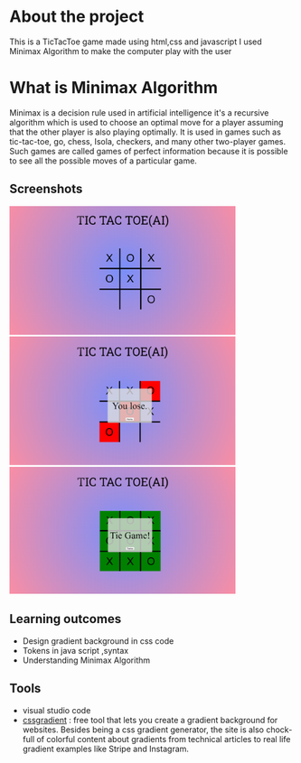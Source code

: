 
# About the project    
  This is a TicTacToe game made using html,css and javascript I used Minimax Algorithm to make the computer play with the user
# What is Minimax Algorithm 
Minimax is a decision rule used in artificial intelligence it's a recursive algorithm which is used to choose an optimal move for a player assuming that the other player is also playing optimally.
It is used in games such as tic-tac-toe, go, chess, Isola, checkers, and many other two-player games.
Such games are called games of perfect information because it is possible to see all the possible moves of a particular game.

## Screenshots
>                                 
 <img src="sample images/game.png" width ="400">             <img src="sample images/lose.png" width ="400" height ="228">
    <img src="sample images/tie.png" width ="400">
## Learning outcomes

- Design gradient background in css code
- Tokens in java script ,syntax
- Understanding Minimax Algorithm

## Tools

-  visual studio code
- [cssgradient](https://cssgradient.io/) : free tool that lets you create a gradient background for websites. Besides being a css gradient generator, the site is also chock-full of colorful content about gradients from technical articles to real life gradient examples like Stripe and Instagram.


